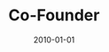 ---
date: 2010-01-01
year: 2010
title: Co-Founder
project: asdf-systems
customer: asdf-systems
image: "/assets/images/asdf_systems.jpeg"
description: Co-founded a software company with a distinct focus on crafting custom business software and rapid prototype development. I managed the projects, and worked as a developer.
projectLink: asdf-systems
projectLinkSrc: https://www.northdata.de/asdf-systems+UG,+Berlin/Amtsgericht+Charlottenburg+%28Berlin%29+HRB+127722+B
tagGroup:
    - career
---